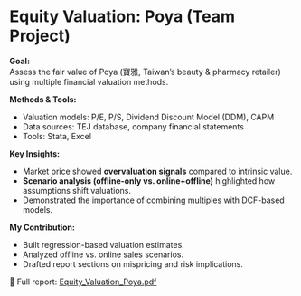 # Equity Valuation: Poya (Team Project)

**Goal:**  
Assess the fair value of Poya (寶雅, Taiwan’s beauty & pharmacy retailer) using multiple financial valuation methods.  

**Methods & Tools:**  
- Valuation models: P/E, P/S, Dividend Discount Model (DDM), CAPM  
- Data sources: TEJ database, company financial statements  
- Tools: Stata, Excel  

**Key Insights:**  
- Market price showed **overvaluation signals** compared to intrinsic value.  
- **Scenario analysis (offline-only vs. online+offline)** highlighted how assumptions shift valuations.  
- Demonstrated the importance of combining multiples with DCF-based models.  

**My Contribution:**  
- Built regression-based valuation estimates.  
- Analyzed offline vs. online sales scenarios.  
- Drafted report sections on mispricing and risk implications.  

📄 Full report: [Equity_Valuation_Poya.pdf](Equity_Valuation_Poya.pdf)  
